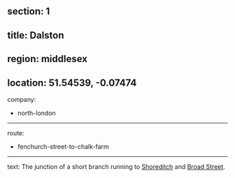section: 1
----
title: Dalston
----
region: middlesex
----
location: 51.54539, -0.07474
----
company:
- north-london
----
route:
- fenchurch-street-to-chalk-farm
----
text: The junction of a short branch running to [Shoreditch](/stations/shoreditch) and [Broad Street](/stations/broad-street).
